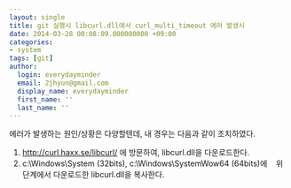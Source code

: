 ```yaml
---
layout: single
title: git 실행시 libcurl.dll에서 curl_multi_timeout 에러 발생시
date: 2014-03-28 00:08:09.000000000 +09:00
categories:
- system
tags: [git]
author:
  login: everydayminder
  email: 2jhyun@gmail.com
  display_name: everydayminder
  first_name: ''
  last_name: ''
---
```

에러가 발생하는 원인/상황은 다양할텐데,
내 경우는 다음과 같이 조치하였다.

1. http://curl.haxx.se/libcurl/ 에 방문하여, libcurl.dll을 다운로드한다.
2. c:\Windows\System (32bits), c:\Windows\SystemWow64 (64bits)에
   위 단계에서 다운로드한 libcurl.dll을 복사한다.


  


  

